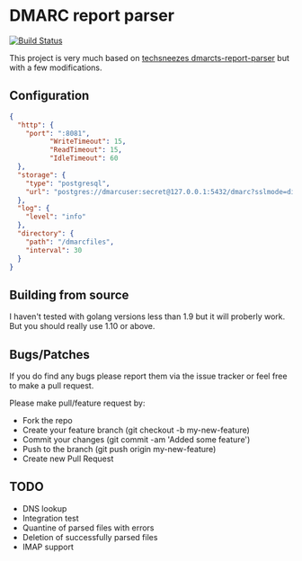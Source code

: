 # DMARC report parser

[![Build Status](https://travis-ci.org/desdic/godmarcparser.svg?branch=master)](https://travis-ci.org/desdic/godmarcparser)

This project is very much based on [techsneezes dmarcts-report-parser](https://github.com/techsneeze/dmarcts-report-parser) but with a few modifications.

## Configuration

```json
{
  "http": {
    "port": ":8081",
          "WriteTimeout": 15,
          "ReadTimeout": 15,
          "IdleTimeout": 60
  },
  "storage": {
    "type": "postgresql",
    "url": "postgres://dmarcuser:secret@127.0.0.1:5432/dmarc?sslmode=disable"
  },
  "log": {
    "level": "info"
  },
  "directory": {
    "path": "/dmarcfiles",
    "interval": 30
  }
}
```

## Building from source

I haven't tested with golang versions less than 1.9 but it will proberly work. But you should really use 1.10 or above.

## Bugs/Patches

If you do find any bugs please report them via the issue tracker or feel free to make a pull request.

Please make pull/feature request by:

* Fork the repo
* Create your feature branch (git checkout -b my-new-feature)
* Commit your changes (git commit -am 'Added some feature')
* Push to the branch (git push origin my-new-feature)
* Create new Pull Request

## TODO

* DNS lookup
* Integration test
* Quantine of parsed files with errors
* Deletion of successfully parsed files
* IMAP support
